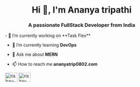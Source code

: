 <h1 align="center">Hi 👋, I'm Ananya tripathi</h1>
<h3 align="center">A passionate FullStack Developer from India</h3>
- 🔭 I’m currently working on **Task Flex**

- 🌱 I’m currently learning **DevOps**

- 💬 Ask me about **MERN**

- 📫 How to reach me **ananyatrip0802.com**

<a href="https://www.linkedin.com/in/tripathi-ananya/" target="blank"><img align="center" src="https://raw.githubusercontent.com/rahuldkjain/github-profile-readme-generator/master/src/images/icons/Social/linked-in-alt.svg" alt="rishav-chanda-b89a791b3" height="30" width="40" /></a>
<a href="https://www.instagram.com/_yana_892/" target="blank"><img align="center" src="https://raw.githubusercontent.com/rahuldkjain/github-profile-readme-generator/master/src/images/icons/Social/instagram.svg" alt="rishav_chanda" height="30" width="40" /></a>
